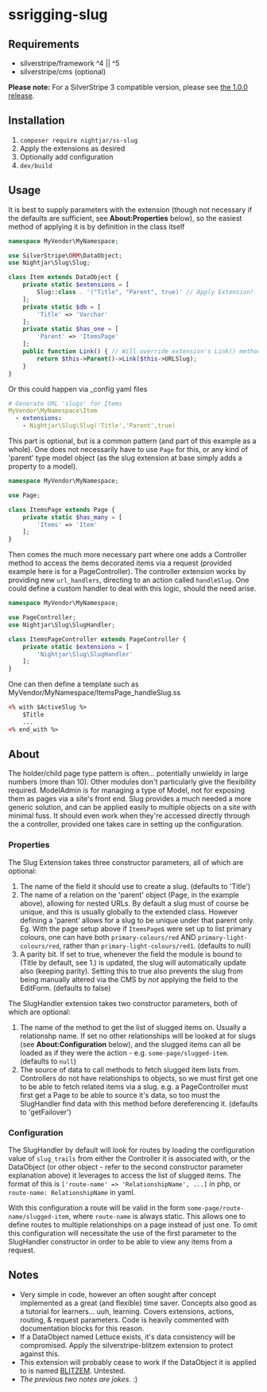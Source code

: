# ssrigging-slug

## Requirements

* silverstripe/framework ^4 || ^5
* silverstripe/cms (optional)

**Please note:** For a SilverStripe 3 compatible version, please see [the 1.0.0 release](https://github.com/nightjar/ssrigging-slug/tree/1.0.0).

## Installation

1. `composer require nightjar/ss-slug`
2. Apply the extensions as desired
3. Optionally add configuration
4. `dev/build`

## Usage

It is best to supply parameters with the extension (though not necessary if the defaults are sufficient, see **About:Properties** below), so the easiest method of applying it is by definition in the class itself

```php
namespace MyVendor\MyNamespace;

use SilverStripe\ORM\DataObject;
use Nightjar\Slug\Slug;

class Item extends DataObject {
    private static $extensions = [
        Slug::class . '("Title", "Parent", true)' // Apply Extension!
    ];
    private static $db = [
        'Title' => 'Varchar'
    ];
    private static $has_one = [
        'Parent' => 'ItemsPage'
    ];
    public function Link() { // Will override extension's Link() method
        return $this->Parent()->Link($this->URLSlug);
    }
}
```

Or this could happen via _config yaml files

```yaml
# Generate URL 'slugs' for Items
MyVendor\MyNamespace\Item
  - extensions:
    - Nightjar\Slug\Slug('Title','Parent',true)
```

This part is optional, but is a common pattern (and part of this example as a whole). One does not necessarily have to use `Page` for this, or any kind of 'parent' type model object (as the slug extension at base simply adds a property to a model).

```php
namespace MyVendor\MyNamespace;

use Page;

class ItemsPage extends Page {
    private static $has_many = [
        'Items' => 'Item'
    ];
}
```

Then comes the much more necessary part where one adds a Controller method to access the items decorated items via a request (provided example here is for a PageController). The controller extension works by providing new `url_handlers`, directing to an action called `handleSlug`. One could define a custom handler to deal with this logic, should the need arise.

```php
namespace MyVendor\MyNamespace;

use PageController;
use Nightjar\Slug\SlugHandler;

class ItemsPageController extends PageController {
    private static $extensions = [
        'Nightjar\Slug\SlugHandler'
    ];
}
```

One can then define a template such as MyVendor/MyNamespace/ItemsPage_handleSlug.ss

```html
<% with $ActiveSlug %>
    $Title
    ...
<% end_with %>
```

## About
The holder/child page type pattern is often... potentially unwieldy in large numbers (more than 10). Other modules don't particularly give the flexibility required. ModelAdmin is for managing a type of Model, not for exposing them as pages via a site's front end. Slug provides a much needed a more generic solution, and can be applied easily to multiple objects on a site with minimal fuss. It should even work when they're accessed directly through the a controller, provided one takes care in setting up the configuration.

### Properties
The Slug Extension takes three constructor parameters, all of which are optional:

1. The name of the field it should use to create a slug. (defaults to 'Title')
2. The name of a relation on the 'parent' object (Page, in the example above), allowing for nested URLs. By default a slug must of course be unique, and this is usually globally to the extended class. However defining a 'parent' allows for a slug to be unique under that parent only. Eg. With the page setup above if `ItemsPage`s were set up to list primary colours, one can have both `primary-colours/red` AND `primary-light-colours/red`, rather than `primary-light-colours/red1`. (defaults to null)
3. A parity bit. If set to true, whenever the field the module is bound to (Title by default, see 1.) is updated, the slug will automatically update also (keeping parity). Setting this to true also prevents the slug from being manually altered via the CMS by _not_ applying the field to the EditForm. (defaults to false)

The SlugHandler extension takes two constructor parameters, both of which are optional:

1. The name of the method to get the list of slugged items on. Usually a relationshp name. If set no other relationships will be looked at for slugs (see **About:Configuration** below), and the slugged items can all be loaded as if they were the action - e.g. `some-page/slugged-item`. (defaults to `null`)
2. The source of data to call methods to fetch slugged item lists from. Controllers do not have relationships to objects, so we must first get one to be able to fetch related items via a slug. e.g. a PageController must first get a Page to be able to source it's data, so too must the SlugHandler find data with this method before dereferencing it. (defaults to 'getFailover')

### Configuration
The SlugHandler by default will look for routes by loading the configuration value of `slug_trails` from either the Controller it is associated with, or the DataObject (or other object - refer to the second constructor parameter explanation above) it leverages to access the list of slugged items. The format of this is `['route-name' => 'RelationshipName', ...]` in php, or `route-name: RelationshipName` in yaml.

With this configuration a route will be valid in the form `some-page/route-name/slugged-item`, where `route-name` is always static. This allows one to define routes to multiple relationships on a page instead of just one. To omit this configuration will necessitate the use of the first parameter to the SlugHandler constructor in order to be able to view any items from a request.

## Notes
- Very simple in code, however an often sought after concept implemented as a great (and flexible) time saver. Concepts also good as a tutorial for learners... uuh, learning. Covers extensions, actions, routing, & request parameters. Code is heavily commented with documentation blocks for this reason.
- If a DataObject named Lettuce exists, it's data consistency will be compromised. Apply the silverstripe-blitzem extension to protect against this.
- This extension will probably cease to work if the DataObject it is applied to is named [BLITZEM](http://www.yates.co.nz/brand/blitzem/). Untested.
- _The previous two notes are jokes._ :)

